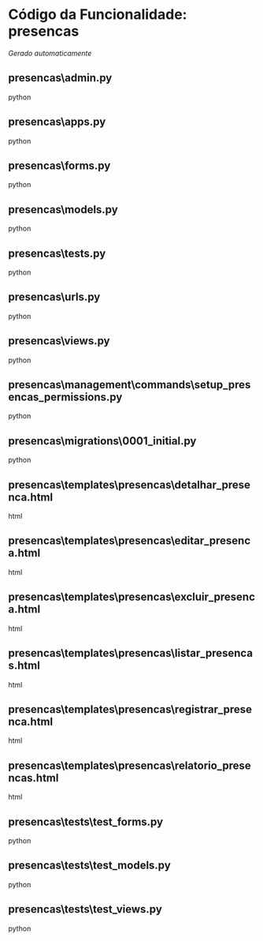 # Código da Funcionalidade: presencas
*Gerado automaticamente*



## presencas\admin.py

python





## presencas\apps.py

python





## presencas\forms.py

python





## presencas\models.py

python





## presencas\tests.py

python





## presencas\urls.py

python





## presencas\views.py

python





## presencas\management\commands\setup_presencas_permissions.py

python





## presencas\migrations\0001_initial.py

python





## presencas\templates\presencas\detalhar_presenca.html

html





## presencas\templates\presencas\editar_presenca.html

html





## presencas\templates\presencas\excluir_presenca.html

html





## presencas\templates\presencas\listar_presencas.html

html





## presencas\templates\presencas\registrar_presenca.html

html





## presencas\templates\presencas\relatorio_presencas.html

html





## presencas\tests\test_forms.py

python





## presencas\tests\test_models.py

python





## presencas\tests\test_views.py

python



